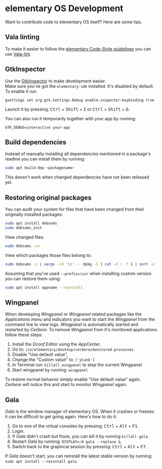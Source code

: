 # elementary OS Development
Want to contribute code to elementary OS itself? Here are some tips.

## Vala linting
To make it easier to follow the [elementary Code-Style guidelines](https://elementary.io/docs/code/reference#code-style) you can use [Vala-lint](https://github.com/elementary/vala-lint).

## GtkInspector
Use the [GtkInspector](https://wiki.gnome.org/Projects/GTK+/Inspector) to make development easier.  
Make sure you've got the `elementary-sdk` installed. It's disabled by default. To enable it run:
```
gsettings set org.gtk.Settings.Debug enable-inspector-keybinding true
```
Launch it by pressing: <kbd>Ctrl</kbd> + <kbd>Shift</kbd> + <kbd>I</kbd> or <kbd>Ctrl</kbd> + <kbd>Shift</kbd> + <kbd>D</kbd>.

You can also run it temporarily together with your app by running:
```
GTK_DEBUG=interactive your-app
```

## Build dependencies
Instead of manually installing all dependencies mentioned in a package's readme you can install them by running:
```bash
sudo apt build-dep <packagename>
```
This doesn't work when changed dependencies have not been released yet.

## Restoring original packages
You can audit your system for files that have been changed from their originally installed packages:
```bash
sudo apt install debsums
sudo debsums_init
```
View changed files:
```bash
sudo debsums -cs
```
View which packages those files belong to:
```bash
sudo debsums -c | xargs -rd '\n' -- dpkg -S | cut -d : -f 1 | sort -u
```
Assuming that you've used `--prefix=/usr` when installing custom version you can restore them using:
```bash
sudo apt install appname --reinstall
```

## Wingpanel
When developing *Wingpanel* or *Wingpanel* related packages like the *Applications menu* and indicators you want to start the *Wingpanel* from the command line to view logs. *Wingpanel* is automatically started and restarted by *Cerbere*. To remove *Wingpanel* from it's monitored applications follow these steps:
1. Install the *Dconf Editor* using the *AppCenter*.
1. Go to: `/io/elementary/desktop/cerbere/monitored-processes`
1. Disable "Use default value",
1. Change the "Custom value" to: `['plank']`
1. In Terminal run: `killall wingpanel` to stop the current Wingpanel
1. Start wingpanel by running: `wingpanel`

To restore normal behavior simply enable "Use default value" again. *Cerbere* will notice this and start to monitor *Wingpanel* again.

## Gala
*Gala* is the window manager of elementary OS. When it crashes or freezes it can be difficult to get going again. Here's how to do it:
1. Go to one of the virtual consoles by pressing: <kbd>Ctrl</kbd> + <kbd>Alt</kbd> + <kbd>F1</kbd>.
2. Login.
3. If *Gala* didn't crash but froze, you can kill it by running `killall gala`.
4. Restart *Gala* by running: `DISPLAY=:0 gala --replace &`.
5. Switch back to the graphical session by pressing: <kbd>Ctrl</kbd> + <kbd>Alt</kbd> + <kbd>F7</kbd>.

If *Gala* doesn't start, you can reinstall the latest stable version by running: `sudo apt install --reinstall gala`.
